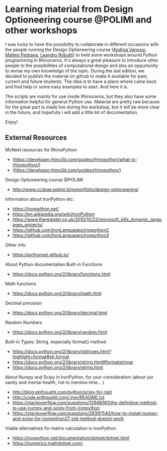 # Learning material from Design Optioneering course @POLIMI and other workshops

I was lucky to have the possibility to collaborate in different occasions with the people running the Design Optioneering course ([Andrea Vanossi](https://www.linkedin.com/in/andrea-vanossi-9bb21441/?originalSubdomain=it), [Matteo Pedrana](https://www.linkedin.com/in/matteo-pedrana-52274a83/?originalSubdomain=it), [Leandro Robutti](https://www.linkedin.com/in/leandrorobutti/?originalSubdomain=it)) to held some workshops around Python programming in Rhinoceros. It's always a great pleasure to introduce other people to the possibilities of computational design and also an oppurtunity to revise my own knowledge of the topic.
During the last edition, we decided to publish the material on github to make it available for past, current and future students. The idea is to have a place where came back and find help or some easy examples to start. And here it is.

The scripts are mainly for use inside Rhinoceros, but they also have some information helpful for general Python use.
Material are pretty raw because for the great part is made live during the workshop, but it will be more clear in the future, and hopefully i will add a little bit of documentation.

Enjoy!

## External Resources

McNeel resources for RhinoPython
- (https://developer.rhino3d.com/guides/rhinopython/what-is-rhinopython/)
- (https://developer.rhino3d.com/guides/rhinopython/)

Design Optioneering course @POLIMI
- http://www.ccsbae.polimi.it/myportfolio/design-optioneering/

Information about IronPython etc:
- https://ironpython.net/
- https://en.wikipedia.org/wiki/IronPython
- https://www.theregister.co.uk/2010/10/22/microsoft_kills_dynamic_languages_projects/
- https://github.com/IronLanguages/ironpython2
- https://github.com/IronLanguages/ironpython3

Other info
- https://pythonnet.github.io/

About Python documentation
Built-in Functions
- https://docs.python.org/2/library/functions.html

Math functions
- https://docs.python.org/2/library/math.html

Decimal precision
- https://docs.python.org/2/library/decimal.html

Random Numbers
- https://docs.python.org/2/library/random.html

Built-in Types: String, expecially format() method
- https://docs.python.org/2/library/stdtypes.html?highlight=format#str.format
- https://docs.python.org/2/library/string.html#formatstrings
- https://docs.python.org/2/library/string.html

About Numpy and Scipy in IronPython, for your consideration (about yor sanity and mental health, not to mention time... )
- http://blog.enthought.com/python/scipy-for-net/
- http://code.enthought.com/.iron/README.txt
- https://stackoverflow.com/questions/12948061/the-definitive-method-to-use-numpy-and-scipy-from-ironpython
- https://stackoverflow.com/questions/29397540/how-to-install-numpy-and-scipy-for-ironpython27-old-method-doesnt-work

Viable alternatives for matrix calculation in IronPython
- https://ironpython.net/documentation/dotnet/dotnet.html
- https://numerics.mathdotnet.com/